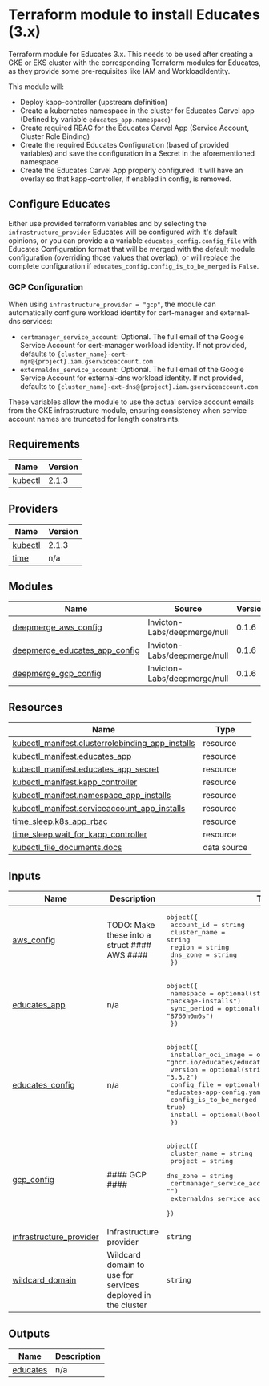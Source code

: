 # Terraform module to install Educates (3.x)

Terraform module for Educates 3.x. This needs to be used after creating a GKE or EKS cluster with the
corresponding Terraform modules for Educates, as they provide some pre-requisites like IAM and WorkloadIdentity.

This module will:

- Deploy kapp-controller (upstream definition)
- Create a kubernetes namespace in the cluster for Educates Carvel app (Defined by variable `educates_app.namespace`)
- Create required RBAC for the Educates Carvel App (Service Account, Cluster Role Binding)
- Create the required Educates Configuration (based of provided variables) and save the configuration in a Secret in the aforementioned namespace
- Create the Educates Carvel App properly configured. It will have an overlay so that kapp-controller, if enabled in config, is removed.

## Configure Educates

Either use provided terraform variables and by selecting the `infrastructure_provider` Educates will be configured with it's default opinions, or
you can provide a a variable `educates_config.config_file` with Educates Configuration format that will be merged with the default module configuration
(overriding those values that overlap), or will replace the complete configuration if `educates_config.config_is_to_be_merged` is `False`.

### GCP Configuration

When using `infrastructure_provider = "gcp"`, the module can automatically configure workload identity for cert-manager and external-dns services:

- `certmanager_service_account`: Optional. The full email of the Google Service Account for cert-manager workload identity. If not provided, defaults to `{cluster_name}-cert-mgr@{project}.iam.gserviceaccount.com`
- `externaldns_service_account`: Optional. The full email of the Google Service Account for external-dns workload identity. If not provided, defaults to `{cluster_name}-ext-dns@{project}.iam.gserviceaccount.com`

These variables allow the module to use the actual service account emails from the GKE infrastructure module, ensuring consistency when service account names are truncated for length constraints.

## Requirements

| Name | Version |
|------|---------|
| <a name="requirement_kubectl"></a> [kubectl](#requirement\_kubectl) | 2.1.3 |

## Providers

| Name | Version |
|------|---------|
| <a name="provider_kubectl"></a> [kubectl](#provider\_kubectl) | 2.1.3 |
| <a name="provider_time"></a> [time](#provider\_time) | n/a |

## Modules

| Name | Source | Version |
|------|--------|---------|
| <a name="module_deepmerge_aws_config"></a> [deepmerge\_aws\_config](#module\_deepmerge\_aws\_config) | Invicton-Labs/deepmerge/null | 0.1.6 |
| <a name="module_deepmerge_educates_app_config"></a> [deepmerge\_educates\_app\_config](#module\_deepmerge\_educates\_app\_config) | Invicton-Labs/deepmerge/null | 0.1.6 |
| <a name="module_deepmerge_gcp_config"></a> [deepmerge\_gcp\_config](#module\_deepmerge\_gcp\_config) | Invicton-Labs/deepmerge/null | 0.1.6 |

## Resources

| Name | Type |
|------|------|
| [kubectl_manifest.clusterrolebinding_app_installs](https://registry.terraform.io/providers/alekc/kubectl/2.1.3/docs/resources/manifest) | resource |
| [kubectl_manifest.educates_app](https://registry.terraform.io/providers/alekc/kubectl/2.1.3/docs/resources/manifest) | resource |
| [kubectl_manifest.educates_app_secret](https://registry.terraform.io/providers/alekc/kubectl/2.1.3/docs/resources/manifest) | resource |
| [kubectl_manifest.kapp_controller](https://registry.terraform.io/providers/alekc/kubectl/2.1.3/docs/resources/manifest) | resource |
| [kubectl_manifest.namespace_app_installs](https://registry.terraform.io/providers/alekc/kubectl/2.1.3/docs/resources/manifest) | resource |
| [kubectl_manifest.serviceaccount_app_installs](https://registry.terraform.io/providers/alekc/kubectl/2.1.3/docs/resources/manifest) | resource |
| [time_sleep.k8s_app_rbac](https://registry.terraform.io/providers/hashicorp/time/latest/docs/resources/sleep) | resource |
| [time_sleep.wait_for_kapp_controller](https://registry.terraform.io/providers/hashicorp/time/latest/docs/resources/sleep) | resource |
| [kubectl_file_documents.docs](https://registry.terraform.io/providers/alekc/kubectl/2.1.3/docs/data-sources/file_documents) | data source |

## Inputs

| Name | Description | Type | Default | Required |
|------|-------------|------|---------|:--------:|
| <a name="input_aws_config"></a> [aws\_config](#input\_aws\_config) | TODO: Make these into a struct #### AWS #### | <pre>object({<br/>    account_id   = string<br/>    cluster_name = string<br/>    region       = string<br/>    dns_zone     = string<br/>  })</pre> | <pre>{<br/>  "account_id": "",<br/>  "cluster_name": "",<br/>  "dns_zone": "",<br/>  "region": ""<br/>}</pre> | no |
| <a name="input_educates_app"></a> [educates\_app](#input\_educates\_app) | n/a | <pre>object({<br/>    namespace   = optional(string, "package-installs")<br/>    sync_period = optional(string, "8760h0m0s")<br/>  })</pre> | `{}` | no |
| <a name="input_educates_config"></a> [educates\_config](#input\_educates\_config) | n/a | <pre>object({<br/>    installer_oci_image    = optional(string, "ghcr.io/educates/educates-installer")<br/>    version                = optional(string, "3.3.2")<br/>    config_file            = optional(string, "educates-app-config.yaml")<br/>    config_is_to_be_merged = optional(bool, true)<br/>    install                = optional(bool, true)<br/>  })</pre> | `{}` | no |
| <a name="input_gcp_config"></a> [gcp\_config](#input\_gcp\_config) | #### GCP #### | <pre>object({<br/>    cluster_name                = string<br/>    project                     = string<br/>    dns_zone                    = string<br/>    certmanager_service_account = optional(string, "")<br/>    externaldns_service_account = optional(string, "")<br/>  })</pre> | <pre>{<br/>  "certmanager_service_account": "",<br/>  "cluster_name": "",<br/>  "dns_zone": "",<br/>  "externaldns_service_account": "",<br/>  "project": ""<br/>}</pre> | no |
| <a name="input_infrastructure_provider"></a> [infrastructure\_provider](#input\_infrastructure\_provider) | Infrastructure provider | `string` | n/a | yes |
| <a name="input_wildcard_domain"></a> [wildcard\_domain](#input\_wildcard\_domain) | Wildcard domain to use for services deployed in the cluster | `string` | n/a | yes |

## Outputs

| Name | Description |
|------|-------------|
| <a name="output_educates"></a> [educates](#output\_educates) | n/a |
